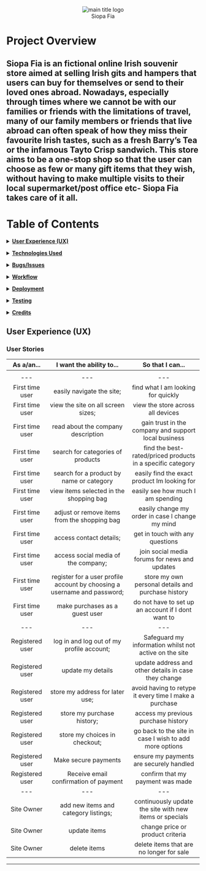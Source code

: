 <div align="center">
<img src="static/images/logo-banner.png" alt="main title logo"/>
<br>
Siopa Fia
</div>

# Project Overview

Siopa Fia is an fictional online Irish souvenir store aimed at selling Irish gits and hampers that users can buy for themselves or send to their loved ones abroad. Nowadays, especially through times where we cannot be with our families or friends with the limitations of travel, many of our family members or friends that live abroad can often speak of how they miss their favourite Irish tastes, such as a fresh Barry’s Tea or the infamous Tayto Crisp sandwich. This store aims to be a one-stop shop so that the user can choose as few or many gift items that they wish, without having to make multiple visits to their local supermarket/post office etc- Siopa Fia takes care of it all.
---

# Table of Contents

**<details><summary>[User Experience (UX)](#user-experience-ux)</summary>**

- [User Stories](#user-stories)
- [Strategy](#strategy)
- [Scope](#scope)
  - [Existing Features](#existing-features)
  - [Future Features to Implement](#future-features-to-implement)
- [Structure](#structure)
- [Database](#database)
- [Data Schema](#data-schema)
- [Skeleton](#skeleton)
- [Wireframes](#wireframes)
- [Surface](#surface)
  - [Colours](#colours)
  - [Typography](#typography)
  - [Imagery](#imagery)

</details>

**<details><summary>[Technologies Used](#technologies-used)</summary>**

- [Languages](#languages)
- [Integration](#integration)
- [Dependencies](#dependencies)
- [Tools](#tools)
- [IDE Extensions](#ide-extensions)
- [Code Validity](#code-validity)


</details>

**<details><summary>[Bugs/Issues](#bugs)</summary>**

- [Project barriers and solutions](#project-barriers-and-solutions)
- [Known Issues](#known-issues)

</details>

**<details><summary>[Workflow](#workflow)</summary>**

- [Version Control](#version-control)
- [Development Environment](#development-environment)

</details>

**<details><summary>[Deployment](#deployment)</summary>**
</details>

**<details><summary>[Testing](#testing)</summary>**
</details>

**<details><summary>[Credits](#credits)</summary>**

- [Resources](#resources)
- [Media](#media)
- [Content](#content)
- [Code Snippets](#code-snippets)
- [Acknowledgments](#acknowledgments)

</details>

## User Experience (UX)

### User Stories

|      As a/an...      |                         I want the ability to...                         |                        So that I can...                       |
|:--------------------:|:------------------------------------------------------------------------:|:-------------------------------------------------------------:|
|                      |                                                                          |                                                               |
|          ---         |                                    ---                                   |                              ---                              |
| First time user      | easily navigate the site;                                                | find what I am looking for quickly                            |
| First time user      | view the site on all screen sizes;                                       | view the store across all devices                             |
| First time user      | read about the company description                                       | gain trust in the company and support local business          |
| First time user      | search for categories of products                                        | find the best-rated/priced products in a specific category    |
| First time user      | search for a product by name or category                                 | easily find the exact product Im looking for                  |
| First time user      | view items selected in the shopping bag                                  | easily see how much I am spending                             |
| First time user      | adjust or remove items from the shopping bag                             | easily change my order in case I change my mind               |
| First time user      | access contact details;                                                  | get in touch with any questions                               |
| First time user      | access social media of the company;                                      | join social media forums for news and updates                 |
| First time user      | register for a user profile account by choosing a username and password; | store my own personal details and purchase history            |
| First time user      | make purchases as a guest user                                           | do not have to set up an account if I dont want to            |              
|          ---         |                                    ---                                   |                              ---                              |
| Registered user      | log in and log out of my profile account;                                | Safeguard my information whilst not active on the site        |
| Registered user      | update my details                                                        | update address and other details in case they change          |
| Registered user      | store my address for later use;                                          | avoid having to retype it every time I make a purchase        |
| Registered user      | store my purchase history;                                               | access my previous purchase history                           |
| Registered user      | store my choices in checkout;                                            | go back to the site in case I wish to add more options        |
| Registered user      | Make secure payments                                                     | ensure my payments are securely handled                       |
| Registered user      | Receive email confirmation of payment                                    | confirm that my payment was made |
|          ---         |                                    ---                                   |                              ---                              |
| Site Owner           | add new items and category listings;                                     | continuously update the site with new items or specials       |
| Site Owner           | update items                                                             | change price or product criteria                              |
| Site Owner           | delete items                                                             | delete items that are no longer for sale                      |
 ---


